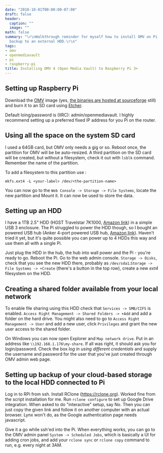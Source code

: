 ```yaml
---
date: "2018-10-01T00:00:00-07:00"
draft: false
header:
  caption: ""
  image: ""
math: false
summary: "\r\nWalkthrough reminder for myself how to install OMV on Pi and set \r\nup
  backup to an external HDD.\r\n"
tags:
- omv
- openmediavault
- pi
- raspberry-pi
title: Installing OMV 4 (Open Media Vault) to Raspberry Pi 3+
---
```


## Setting up Raspberry Pi
Download the [OMV](https://www.openmediavault.org) image (yes, [the binaries are
hosted at sourceforge](https://sourceforge.net/projects/openmediavault/files/)
still) and burn it to an SD card using [Etcher](https://etcher.io/). 

Default loing/password is (IIRC): admin/openmediavault. I highly recommend
setting up a preferred fixed IP address for you Pi on the router.

## Using all the space on the system SD card
I used a 64GB card, but OMV only needs a gig or so. Reboot once, the partition
for OMV will be be auto-resized. A third partition on the SD card will be
created, but without a filesystem, check it out with `lsblk` command. Remember
the name of the partition.

To add a filesystem to this partition use :
```shell
mkfs.ext4 -L <your-label> /dev/<the-partition-name>
```
You can now go to the `Web Console -> Storage -> File Systems`, locate the new
partition and Mount it. It can now be used to store the data.

## Setting up an HDD
I have a 1TB 2.5" HDD (HGST Travelstar 7K1000, [Amazon
link](http://a.co/d/3vifPYg)) in a simple USB 3 enclosure. The Pi struggled to
power the HDD though, so I bought an powered USB hub (Anker 4-port powered USB
hub, [Amazon link](http://a.co/d/bqRz17R)). Haven't tried it yet, but it's quite
possible you can power up to 4 HDDs this way and use them all with a single Pi.

Just plug the HDD in the hub, the hub into wall power and the Pi - you're ready
to go. Reboot the Pi. Go to the web admin console. `Storage -> Disks`, check
that you see the new HDD there, probably as `/dev/sda1`.`Storage -> File Systems
-> +Create` (there's a button in the top row), create a new *ext4* filesystem on
the HDD.

## Creating a shared folder available from your local network
To enable file sharing using this HDD check that `Services -> SMB/CIFS` is
enabled. `Access Right Management -> Shared Folders -> +Add` and add a folder on
the hard drive. You might also need to go to `Access Right Management -> User`
and add a new user, click `Privileges` and grant the new user access to the
shared folder.

On Windows you can now open Explorer and `Map network drive`. Put in an address
like `\\192.168.1.176\my-share`. If all was right, it should ask you for
login/password. Check the box *log in using different credentials* and supply
the username and password for the user that you've just created through OMV
admin web page.

## Setting up backup of your cloud-based storage to the local HDD connected to Pi
Log in to RPi from ssh. Install RClone (https://rclone.org). Worked fine from
the script installation for me. Run `rclone configure` to set up Google Drive
integration. When asked to do "interactive" setup, say No. Then you can just
copy the given link and follow it on another computer with an actual browser.
Lynx won't do, as the Google authentication page needs javascript.

Give it a go while ssh'ed into the Pi. When everything works, you can go to the
OMV admin panel `System -> Scheduled Jobs`, which is basically a UI for adding
cron jobs, and add your `rclone sync` or `rclone copy` command to run, e.g.
every night at 3AM.
